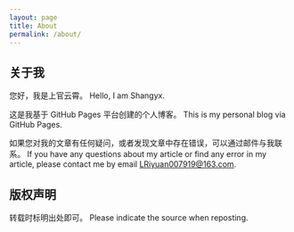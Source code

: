 ```yaml
---
layout: page
title: About
permalink: /about/
---
```


## 关于我

您好，我是上官云霄。
Hello, I am Shangyx.

这是我基于 GitHub Pages 平台创建的个人博客。
This is my personal blog via GitHub Pages.

如果您对我的文章有任何疑问，或者发现文章中存在错误，可以通过邮件与我联系。
If you have any questions about my article or find any error in my article, please contact me by email LRiyuan007919@163.com.

## 版权声明

转载时标明出处即可。
Please indicate the source when reposting.
